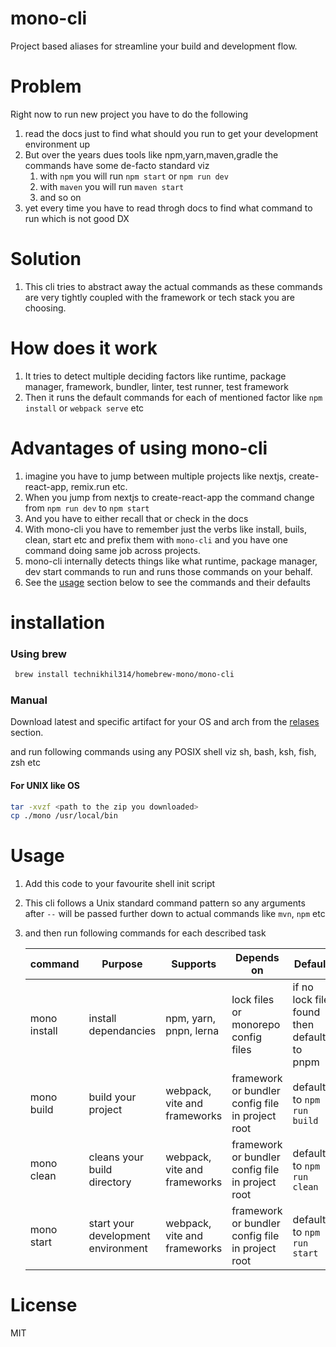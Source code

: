 # mono-cli

Project based aliases for streamline your build and development flow.

# Problem

Right now to run new project you have to do the following

1. read the docs just to find what should you run to get your development environment up
2. But over the years dues tools like npm,yarn,maven,gradle the commands have some de-facto standard viz
   1. with `npm` you will run `npm start` or `npm run dev`
   2. with `maven` you will run `maven start`
   3. and so on
3. yet every time you have to read throgh docs to find what command to run which is not good DX

# Solution

1. This cli tries to abstract away the actual commands as these commands are very tightly coupled with the framework or tech stack you are choosing.

# How does it work

1. It tries to detect multiple deciding factors like runtime, package manager, framework, bundler, linter, test runner, test framework
2. Then it runs the default commands for each of mentioned factor like `npm install` or `webpack serve` etc

# Advantages of using mono-cli

1. imagine you have to jump between multiple projects like nextjs, create-react-app, remix.run etc.
2. When you jump from nextjs to create-react-app the command change from `npm run dev` to `npm start`
3. And you have to either recall that or check in the docs
4. With mono-cli you have to remember just the verbs like install, buils, clean, start etc and prefix them with `mono-cli` and you have one command doing same job across projects.
5. mono-cli internally detects things like what runtime, package manager, dev start commands to run and runs those commands on your behalf.
6. See the [usage](#usage) section below to see the commands and their defaults

# installation

### Using brew

```bash
 brew install technikhil314/homebrew-mono/mono-cli
```

### Manual

Download latest and specific artifact for your OS and arch from the [relases](/releases) section.

and run following commands using any POSIX shell viz sh, bash, ksh, fish, zsh etc

#### For UNIX like OS

```bash
tar -xvzf <path to the zip you downloaded>
cp ./mono /usr/local/bin
```

# Usage

1. Add this code to your favourite shell init script
2. This cli follows a Unix standard command pattern so any arguments after `--` will be passed further down to actual commands like `mvn`, `npm` etc
3. and then run following commands for each described task

   | command      | Purpose                            | Supports                     | Depends on                                             | Default                                     |
   | ------------ | ---------------------------------- | ---------------------------- | ------------------------------------------------------ | ------------------------------------------- |
   | mono install | install dependancies               | npm, yarn, pnpn, lerna       | lock files or monorepo config files                    | if no lock file found then defaults to pnpm |
   | mono build   | build your project                 | webpack, vite and frameworks | framework or bundler <br/> config file in project root | defaults to `npm run build`                 |
   | mono clean   | cleans your build directory        | webpack, vite and frameworks | framework or bundler <br/> config file in project root | defaults to `npm run clean`                 |
   | mono start   | start your development environment | webpack, vite and frameworks | framework or bundler <br/> config file in project root | defaults to `npm run start`                 |

# License

MIT
